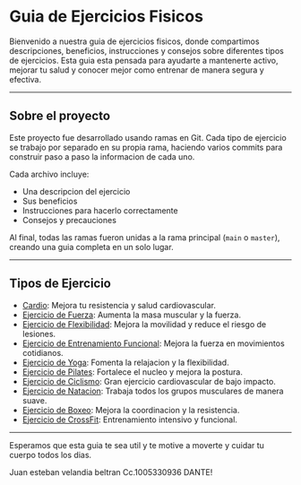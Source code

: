 # Guia de Ejercicios Fisicos

Bienvenido a nuestra guia de ejercicios fisicos, donde compartimos descripciones, beneficios, instrucciones y consejos sobre diferentes tipos de ejercicios. Esta guia esta pensada para ayudarte a mantenerte activo, mejorar tu salud y conocer mejor como entrenar de manera segura y efectiva.

---

## Sobre el proyecto

Este proyecto fue desarrollado usando ramas en Git. Cada tipo de ejercicio se trabajo por separado en su propia rama, haciendo varios commits para construir paso a paso la informacion de cada uno.

Cada archivo incluye:
- Una descripcion del ejercicio  
- Sus beneficios  
- Instrucciones para hacerlo correctamente  
- Consejos y precauciones  

Al final, todas las ramas fueron unidas a la rama principal (`main` o `master`), creando una guia completa en un solo lugar.

---

## Tipos de Ejercicio

- [Cardio](Ejercicios/cardio.md): Mejora tu resistencia y salud cardiovascular.
- [Ejercicio de Fuerza](Ejercicios/fuerza.md): Aumenta la masa muscular y la fuerza.
- [Ejercicio de Flexibilidad](Ejercicios/flexibilidad.md): Mejora la movilidad y reduce el riesgo de lesiones.
- [Ejercicio de Entrenamiento Funcional](ejercicios/entrenamiento_funcional.md): Mejora la fuerza en movimientos cotidianos.
- [Ejercicio de Yoga](Ejercicios/yoga.md): Fomenta la relajacion y la flexibilidad.
- [Ejercicio de Pilates](Ejercicios/pilates.md): Fortalece el nucleo y mejora la postura.
- [Ejercicio de Ciclismo](Ejercicios/ciclismo.md): Gran ejercicio cardiovascular de bajo impacto.
- [Ejercicio de Natacion](Ejercicios/natacion.md): Trabaja todos los grupos musculares de manera suave.
- [Ejercicio de Boxeo](Ejercicios/boxeo.md): Mejora la coordinacion y la resistencia.
- [Ejercicio de CrossFit](Ejercicios/crossfit.md): Entrenamiento intensivo y funcional.

---

Esperamos que esta guia te sea util y te motive a moverte y cuidar tu cuerpo todos los dias.


Juan esteban velandia beltran Cc.1005330936
DANTE!